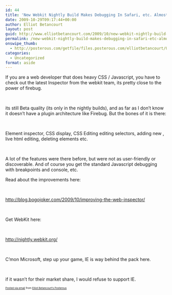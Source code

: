 ```yaml
---
id: 44
title: 'New Webkit Nightly Build Makes Debugging In Safari, etc. Almost as Easy as FF &#038; Firebug'
date: 2009-10-29T09:17:44+00:00
author: Elliot Betancourt
layout: post
guid: http://www.elliotbetancourt.com/2009/10/new-webkit-nightly-build-makes-debugging-in-safari-etc-almost-as-easy-as-ff-firebug/
permalink: /new-webkit-nightly-build-makes-debugging-in-safari-etc-almost-as-easy-as-ff-firebug/
onswipe_thumb:
  - http://posterous.com/getfile/files.posterous.com/elliotbetancourt/UIOpHUPCtNyWiLHmVVprqr8zXC7MwkfNFbKyn2Kp8O9WhW0PWE1WOiFRFkwI/Screenshot_2009-10-29_at_11.36.png.scaled.500.jpg
categories:
  - Uncategorized
format: aside
---
```

If you are a web developer that does heavy CSS / Javascript, you have to check out the latest Inspector from the webkit team, its pretty close to the power of firebug.

&nbsp;

its still Beta quality (its only in the nightly builds), and as far as I don&#8217;t know it doesn&#8217;t have a plugin architecture like Firebug. But the bones of it is there:

&nbsp;

Element inspector, CSS display, CSS Editing editing selectors, adding new , live html editing, deleting elements etc.

&nbsp;

A lot of the features were there before, but were not as user-friendly or discoverable. And of course you get the standard Javascript debugging with breakpoints and console, etc.

Read about the improvements here:

&nbsp;

<http://blog.bogojoker.com/2009/10/improving-the-web-inspector/>

&nbsp;

Get WebKit here:

&nbsp;

<http://nightly.webkit.org/>

&nbsp;

C&#8217;mon Microsoft, step up your game, IE is way behind the pack here.

&nbsp;

if it wasn&#8217;t for their market share, I would refuse to support IE.

<p style="font-size: 8px;">
  <a href="http://posterous.com">Posted via email</a> from <a href="http://posterous.elliotbetancourt.com/new-webkit-nightly-build-makes-debugging-in-s">Elliot Betancourt&#8217;s Posterous</a>
</p>